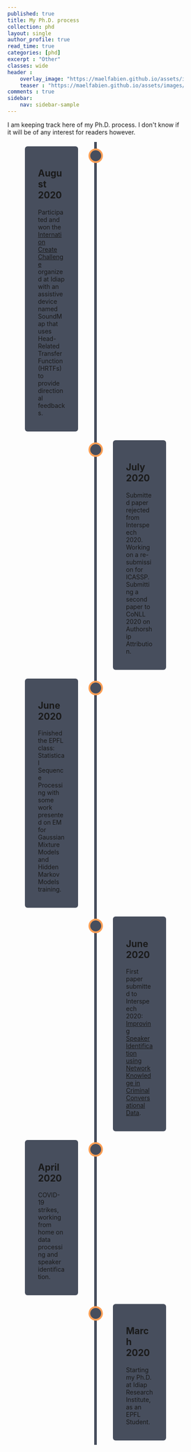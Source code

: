```yaml
---
published: true
title: My Ph.D. process
collection: phd
layout: single
author_profile: true
read_time: true
categories: [phd]
excerpt : "Other"
classes: wide
header :
    overlay_image: "https://maelfabien.github.io/assets/images/wolf.jpg"
    teaser : "https://maelfabien.github.io/assets/images/wolf.jpg"
comments : true
sidebar:
    nav: sidebar-sample
---
```


<style>
* {
  box-sizing: border-box;
}

/* The actual timeline (the vertical ruler) */
.timeline {
  position: relative;
  max-width: 1200px;
  margin: 0 auto;
}

/* The actual timeline (the vertical ruler) */
.timeline::after {
  content: '';
  position: absolute;
  width: 6px;
  background-color: #474e5d;
  top: 0;
  bottom: 0;
  left: 50%;
  margin-left: -3px;
}

/* Container around content */
.container {
  padding: 10px 40px;
  position: relative;
  background-color: inherit;
  width: 50%;
}

/* The circles on the timeline */
.container::after {
  content: '';
  position: absolute;
  width: 25px;
  height: 25px;
  right: -17px;
  background-color: #474e5d;
  border: 4px solid #FF9F55;
  top: 15px;
  border-radius: 50%;
  z-index: 1;
}

/* Place the container to the left */
.left {
  left: 0;
}

/* Place the container to the right */
.right {
  left: 50%;
}

/* Add arrows to the left container (pointing right) */
.left::before {
  content: " ";
  height: 0;
  position: absolute;
  top: 22px;
  width: 0;
  z-index: 1;
  right: 30px;
  border: medium solid white;
  border-width: 10px 0 10px 10px;
  border-color: transparent transparent transparent white;
}

/* Add arrows to the right container (pointing left) */
.right::before {
  content: " ";
  height: 0;
  position: absolute;
  top: 22px;
  width: 0;
  z-index: 1;
  left: 30px;
  border: medium solid white;
  border-width: 10px 10px 10px 0;
  border-color: transparent white transparent transparent;
}

/* Fix the circle for containers on the right side */
.right::after {
  left: -16px;
}

/* The actual content */
.content {
  padding: 20px 30px;
  background-color: #474e5d;
  position: relative;
  border-radius: 6px;
}

/* Media queries - Responsive timeline on screens less than 600px wide */
@media screen and (max-width: 600px) {
/* Place the timelime to the left */
  .timeline::after {
    left: 31px;
  }

/* Full-width containers */
  .container {
    width: 100%;
    padding-left: 70px;
    padding-right: 25px;
  }

/* Make sure that all arrows are pointing leftwards */
  .container::before {
    left: 60px;
    border: medium solid white;
    border-width: 10px 10px 10px 0;
    border-color: transparent white transparent transparent;
  }

/* Make sure all circles are at the same spot */
  .left::after, .right::after {
    left: 15px;
  }

/* Make all right containers behave like the left ones */
  .right {
    left: 0%;
  }
}
</style>

<script type="text/javascript" async
src="https://cdn.mathjax.org/mathjax/latest/MathJax.js?config=TeX-MML-AM_CHTML">
</script>

I am keeping track here of my Ph.D. process. I don't know if it will be of any interest for readers however.


<div class="timeline">
  <div class="container left">
    <div class="content">
      <h2>August 2020</h2>
      <p>Participated and won the <a href="https://www.createchallenge.org/">Internation Create Challenge</a> organized at Idiap with an assistive device named SoundMap that uses Head-Related Transfer Function (HRTFs) to provide directional feedbacks.</p>
    </div>
  </div>
  <div class="container right">
    <div class="content">
      <h2>July 2020</h2>
      <p>Submitted paper rejected from Interspeech 2020. Working on a re-submission for ICASSP. Submitting a second paper to CoNLL 2020 on Authorship Attribution.</p>
    </div>
  </div>
  <div class="container left">
    <div class="content">
      <h2>June 2020</h2>
      <p>Finished the EPFL class: Statistical Sequence Processing with some work presented on EM for Gaussian Mixture Models and Hidden Markov Models training</a>.</p>
    </div>
  </div>
  <div class="container right">
    <div class="content">
      <h2>June 2020</h2>
      <p>First paper submitted to Interspeech 2020: <a href="https://arxiv.org/abs/2006.02093"> Improving Speaker Identification using Network Knowledge in Criminal Conversational Data</a>.</p>
    </div>
  </div>
  <div class="container left">
    <div class="content">
      <h2>April 2020</h2>
      <p>COVID-19 strikes, working from home on data processing and speaker identification.</p>
    </div>
  </div>
  <div class="container right">
    <div class="content">
      <h2>March 2020</h2>
      <p>Starting my Ph.D. at Idiap Research Institute, as an EPFL Student.</p>
    </div>
  </div>
</div>
